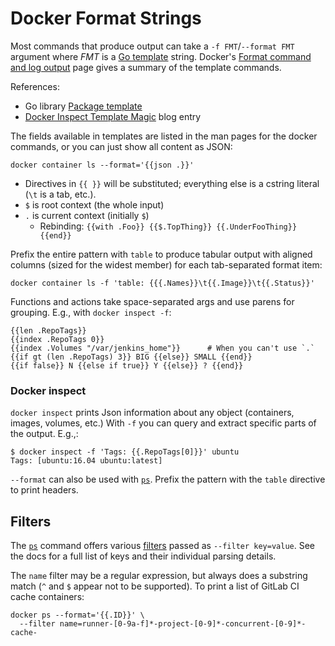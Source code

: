 Docker Format Strings
=====================

Most commands that produce output can take a `-f FMT`/`--format FMT`
argument where _FMT_ is a [Go template] string. Docker's [Format command
and log output][formatting] page gives a summary of the template commands.

References:
* Go library [Package template][go template]
* [Docker Inspect Template Magic][ditm] blog entry

The fields available in templates are listed in the man pages for the
docker commands, or you can just show all content as JSON:

    docker container ls --format='{{json .}}'

* Directives in `{{ }}` will be substituted; everything else is a cstring
  literal (`\t` is a tab, etc.).
* `$` is root context (the whole input)
* `.` is current context (initially `$`)
  * Rebinding:  `{{with .Foo}} {{$.TopThing}} {{.UnderFooThing}} {{end}}`

Prefix the entire pattern with `table` to produce tabular output with
aligned columns (sized for the widest member) for each tab-separated format
item:

    docker container ls -f 'table: {{{.Names}}\t{{.Image}}\t{{.Status}}'

Functions and actions take space-separated args and use parens for
grouping. E.g., with `docker inspect -f`:

    {{len .RepoTags}}
    {{index .RepoTags 0}}
    {{index .Volumes "/var/jenkins_home"}}      # When you can't use `.`
    {{if gt (len .RepoTags) 3}} BIG {{else}} SMALL {{end}}
    {{if false}} N {{else if true}} Y {{else}} ? {{end}}

### Docker inspect

`docker inspect` prints Json information about any object (containers,
images, volumes, etc.) With `-f` you can query and extract specific parts
of the output. E.g.,:

    $ docker inspect -f 'Tags: {{.RepoTags[0]}}' ubuntu
    Tags: [ubuntu:16.04 ubuntu:latest]

`--format` can also be used with [`ps`]. Prefix the pattern with the
`table` directive to print headers.


Filters
-------

The [`ps`] command offers various [filters][ps-filtering] passed as
`--filter key=value`. See the docs for a full list of keys and their
individual parsing details.

The `name` filter may be a regular expression, but always does a
substring match (`^` and `$` appear not to be supported). To print
a list of GitLab CI cache containers:

    docker ps --format='{{.ID}}' \
      --filter name=runner-[0-9a-f]*-project-[0-9]*-concurrent-[0-9]*-cache-


<!-------------------------------------------------------------------->
[go template]: https://pkg.go.dev/text/template
[formatting]: https://docs.docker.com/config/formatting/
[ditm]: https://container-solutions.com/docker-inspect-template-magic/

[ps-filtering]: https://docs.docker.com/engine/reference/commandline/ps/#filtering
[`ps`]: https://docs.docker.com/engine/reference/commandline/ps/#formatting
